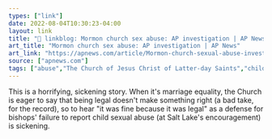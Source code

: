 ```yaml
---
types: ["link"]
date: 2022-08-04T10:30:23-04:00
layout: link
title: "🔗 linkblog: Mormon church sex abuse: AP investigation | AP News'"
art_title: "Mormon church sex abuse: AP investigation | AP News"
art_link: "https://apnews.com/article/Mormon-church-sexual-abuse-investigation-e0e39cf9aa4fbe0d8c1442033b894660?taid=62eba8c09fe1e80001bd50e3"
source: ["apnews.com"]
tags: ["abuse","The Church of Jesus Christ of Latter-day Saints","child abuse","sexual abuse"]
---
```

This is a horrifying, sickening story. When it's marriage equality, the Church is eager to say that being legal doesn't make something right (a bad take, for the record), so to hear "it was fine because it was legal" as a defense for bishops' failure to report child sexual abuse (at Salt Lake's encouragement) is sickening.
